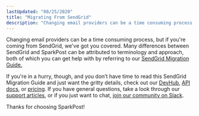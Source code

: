 ```yaml
---
lastUpdated: "08/25/2020"
title: "Migrating From SendGrid"
description: "Changing email providers can be a time consuming process, but if you're coming from SendGrid, we've got you covered. Many differences between SendGrid and SparkPost can be attributed to terminology and approach, both of which you can get help with by referring to our..."
---
```


Changing email providers can be a time consuming process, but if you're coming from SendGrid, we've got you covered. Many differences between SendGrid and SparkPost can be attributed to terminology and approach, both of which you can get help with by referring to our [SendGrid Migration Guide.](https://messagebird.com/migration-guides/sendgrid)

If you're in a hurry, though, and you don’t have time to read this SendGrid Migration Guide and just want the gritty details, check out our [DevHub](https://developers.sparkpost.com/?_ga=2.57180074.1255629289.1508772206-1202146721.1501712582), [API docs](https://developers.sparkpost.com/api/?_ga=2.57180074.1255629289.1508772206-1202146721.1501712582), or [pricing](https://www.sparkpost.com/pricing/). If you have general questions, take a look through our [support articles](https://www.sparkpost.com/docs/), or if you just want to chat, [join our community on Slack](https://slack.sparkpost.com/?_ga=2.22115515.1255629289.1508772206-1202146721.1501712582).

Thanks for choosing SparkPost!
